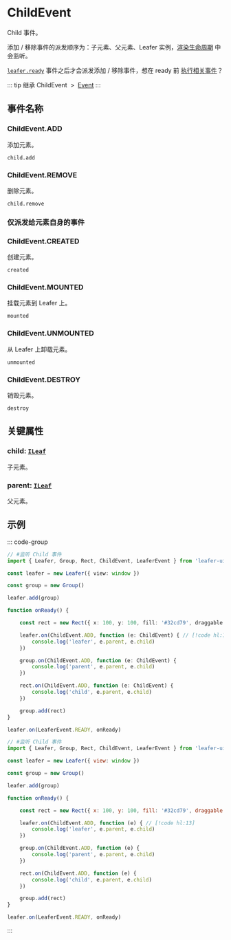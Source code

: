 # ChildEvent

Child 事件。

添加 / 移除事件的派发顺序为：子元素、父元素、Leafer 实例，[渲染生命周期](/guide/life/render.md) 中会监听。

[`leafer.ready`](./Leafer.md) 事件之后才会派发添加 / 移除事件，想在 ready 前 [执行相关事件](/reference/UI/parent.md#waitparent-item-function-bind-object)？

::: tip 继承
ChildEvent &nbsp;>&nbsp; [Event](../basic/Event.md)
:::

## 事件名称

### ChildEvent.ADD

添加元素。

`child.add`

### ChildEvent.REMOVE

删除元素。

`child.remove`

### 仅派发给元素自身的事件

### ChildEvent.CREATED

创建元素。

`created`

### ChildEvent.MOUNTED

挂载元素到 Leafer 上。

`mounted`

### ChildEvent.UNMOUNTED

从 Leafer 上卸载元素。

`unmounted`

### ChildEvent.DESTROY

销毁元素。

`destroy`

## 关键属性

### child: [`ILeaf`](/api/interfaces/ILeaf.md)

子元素。

### parent: [`ILeaf`](/api/interfaces/ILeaf.md)

父元素。

<!--
## 继承事件

### [Event](./Event.md) -->

<!-- ## API

### [ChildEvent](/api/classes/ChildEvent.md) -->

## 示例

::: code-group
```ts
// #监听 Child 事件
import { Leafer, Group, Rect, ChildEvent, LeaferEvent } from 'leafer-ui'

const leafer = new Leafer({ view: window })

const group = new Group()

leafer.add(group)

function onReady() {

    const rect = new Rect({ x: 100, y: 100, fill: '#32cd79', draggable: true })

    leafer.on(ChildEvent.ADD, function (e: ChildEvent) { // [!code hl:13]
        console.log('leafer', e.parent, e.child)
    })

    group.on(ChildEvent.ADD, function (e: ChildEvent) {
        console.log('parent', e.parent, e.child)
    })

    rect.on(ChildEvent.ADD, function (e: ChildEvent) {
        console.log('child', e.parent, e.child)
    })

    group.add(rect)
}

leafer.on(LeaferEvent.READY, onReady)


```
```js
// #监听 Child 事件
import { Leafer, Group, Rect, ChildEvent, LeaferEvent } from 'leafer-ui'

const leafer = new Leafer({ view: window })

const group = new Group()

leafer.add(group)

function onReady() {

    const rect = new Rect({ x: 100, y: 100, fill: '#32cd79', draggable: true })

    leafer.on(ChildEvent.ADD, function (e) { // [!code hl:13]
        console.log('leafer', e.parent, e.child)
    })

    group.on(ChildEvent.ADD, function (e) {
        console.log('parent', e.parent, e.child)
    })

    rect.on(ChildEvent.ADD, function (e) {
        console.log('child', e.parent, e.child)
    })

    group.add(rect)
}

leafer.on(LeaferEvent.READY, onReady)


```
:::
